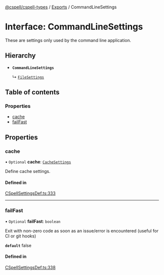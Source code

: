 [@cspell/cspell-types](../README.md) / [Exports](../modules.md) / CommandLineSettings

# Interface: CommandLineSettings

These are settings only used by the command line application.

## Hierarchy

- **`CommandLineSettings`**

  ↳ [`FileSettings`](FileSettings.md)

## Table of contents

### Properties

- [cache](CommandLineSettings.md#cache)
- [failFast](CommandLineSettings.md#failfast)

## Properties

### cache

• `Optional` **cache**: [`CacheSettings`](CacheSettings.md)

Define cache settings.

#### Defined in

[CSpellSettingsDef.ts:333](https://github.com/streetsidesoftware/cspell/blob/b1f296d/packages/cspell-types/src/CSpellSettingsDef.ts#L333)

___

### failFast

• `Optional` **failFast**: `boolean`

Exit with non-zero code as soon as an issue/error is encountered (useful for CI or git hooks)

**`default`** false

#### Defined in

[CSpellSettingsDef.ts:338](https://github.com/streetsidesoftware/cspell/blob/b1f296d/packages/cspell-types/src/CSpellSettingsDef.ts#L338)
